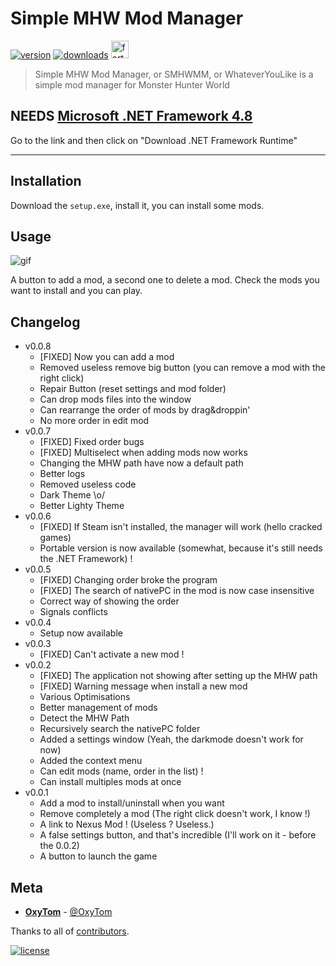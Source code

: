 # Simple MHW Mod Manager

[![version](https://img.shields.io/github/v/release/oxypomme/SimpleMhwModManager?label=Version&style=for-the-badge)](https://shields.io)
[![downloads](https://img.shields.io/github/downloads/oxypomme/SimpleMhwModManager/total?style=for-the-badge)](https://shields.io) <a href="https://forthebadge.com/"><img src="https://forthebadge.com/images/badges/made-with-c-sharp.svg" alt="forthebadge" height="28"/></a>

> Simple MHW Mod Manager, or SMHWMM, or WhateverYouLike is a simple mod manager for Monster Hunter World

## NEEDS [Microsoft .NET Framework 4.8](https://dotnet.microsoft.com/download)

Go to the link and then click on "Download .NET Framework Runtime"

---

## Installation

Download the `setup.exe`, install it, you can install some mods.

## Usage

![gif](https://i.imgur.com/JAmO8Bf.gif)

A button to add a mod, a second one to delete a mod.
 Check the mods you want to install and you can play.

## Changelog

- v0.0.8
  - [FIXED] Now you can add a mod
  - Removed useless remove big button (you can remove a mod with the right click)
  - Repair Button (reset settings and mod folder)
  - Can drop mods files into the window
  - Can rearrange the order of mods by drag&droppin'
  - No more order in edit mod
- v0.0.7
  - [FIXED] Fixed order bugs
  - [FIXED] Multiselect when adding mods now works
  - Changing the MHW path have now a default path
  - Better logs
  - Removed useless code
  - Dark Theme \o/
  - Better Lighty Theme
- v0.0.6
  - [FIXED] If Steam isn't installed, the manager will work (hello cracked games)
  - Portable version is now available (somewhat, because it's still needs the .NET Framework) !
- v0.0.5
  - [FIXED] Changing order broke the program
  - [FIXED] The search of nativePC in the mod is now case insensitive
  - Correct way of showing the order
  - Signals conflicts
- v0.0.4
  - Setup now available
- v0.0.3
  - [FIXED] Can't activate a new mod !
- v0.0.2
  - [FIXED] The application not showing after setting up the MHW path
  - [FIXED] Warning message when install a new mod
  - Various Optimisations
  - Better management of mods
  - Detect the MHW Path
  - Recursively search the nativePC folder
  - Added a settings window (Yeah, the darkmode doesn't work for now)
  - Added the context menu
  - Can edit mods (name, order in the list) !
  - Can install multiples mods at once
- v0.0.1
  - Add a mod to install/uninstall when you want
  - Remove completely a mod (The right click doesn't work, I know !)
  - A link to Nexus Mod ! (Useless ? Useless.)
  - A false settings button, and that's incredible (I'll work on it - before the 0.0.2)
  - A button to launch the game

## Meta

- [**OxyTom**](https://github.com/oxypomme) - [@OxyTom](https://twitter.com/OxyT0m8)

Thanks to all of [contributors](https://github.com/oxypomme/SimpleMhwModManager/contributors).

[![license](https://img.shields.io/github/license/oxypomme/SimpleMhwModManager?style=for-the-badge)](https://github.com/oxypomme/SimpleMhwModManager/blob/master/LICENSE)

